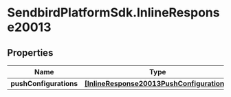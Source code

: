 # SendbirdPlatformSdk.InlineResponse20013

## Properties

Name | Type | Description | Notes
------------ | ------------- | ------------- | -------------
**pushConfigurations** | [**[InlineResponse20013PushConfigurations]**](InlineResponse20013PushConfigurations.md) |  | [optional] 


